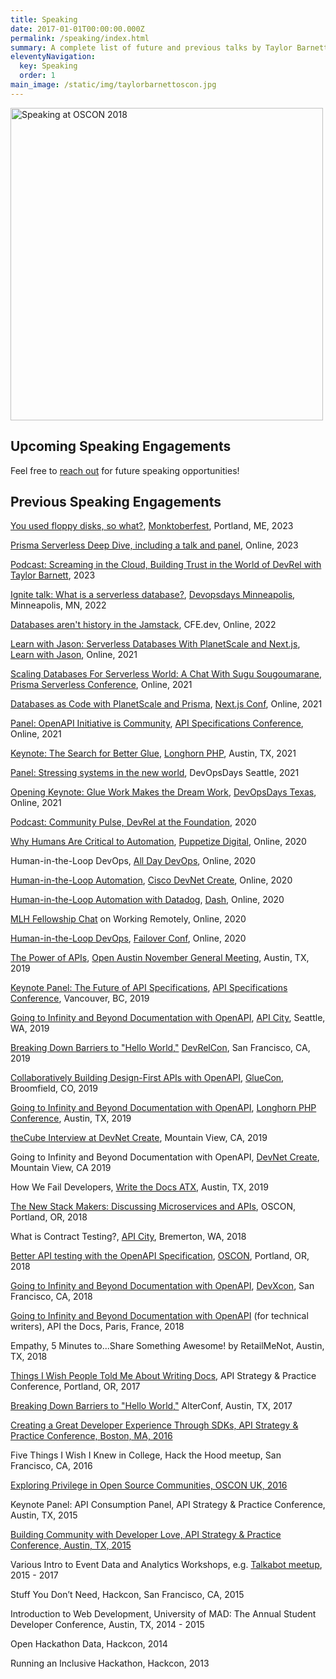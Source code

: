 ```yaml
---
title: Speaking
date: 2017-01-01T00:00:00.000Z
permalink: /speaking/index.html
summary: A complete list of future and previous talks by Taylor Barnett-Torabi
eleventyNavigation:
  key: Speaking
  order: 1
main_image: /static/img/taylorbarnettoscon.jpg
---
```

<img src="/static/img/taylorbarnettoscon.jpg" alt="Speaking at OSCON 2018" width="500"/>

## Upcoming Speaking Engagements

Feel free to [reach out](https://taylorbar.net/contact/) for future speaking opportunities!

## Previous Speaking Engagements
[You used floppy disks, so what?](https://noti.st/tbarn/O1Eq32/you-used-floppy-disks-so-what), [Monktoberfest](https://monktoberfest.com/), Portland, ME, 2023

[Prisma Serverless Deep Dive, including a talk and panel](https://www.youtube.com/watch?v=p7qrsP12wWs), Online, 2023

[Podcast: Screaming in the Cloud, Building Trust in the World of DevRel with Taylor Barnett](https://www.lastweekinaws.com/podcast/screaming-in-the-cloud/building-trust-in-the-world-of-devrel-with-taylor-barnett/), 2023

[Ignite talk: What is a serverless database?](https://noti.st/tbarn/mVfsIS/what-is-a-serverless-database), [Devopsdays Minneapolis](https://devopsdays.org/events/2022-minneapolis/welcome/), Minneapolis, MN, 2022

[Databases aren't history in the Jamstack](https://cfe.dev/events/databases-and-the-jamstack/), CFE.dev, Online, 2022

[Learn with Jason: Serverless Databases With PlanetScale and Next.js](https://youtu.be/IUn2gdrPxeE), [Learn with Jason](https://www.learnwithjason.dev/), Online, 2021

[Scaling Databases For Serverless World: A Chat With Sugu Sougoumarane](https://youtu.be/zhwNekUuYdk), [Prisma Serverless Conference](https://www.prisma.io/serverless), Online, 2021

[Databases as Code with PlanetScale and Prisma](https://youtu.be/5JpKZfPx-1k), [Next.js Conf](https://nextjs.org/conf), Online, 2021

[Panel: OpenAPI Initiative is Community](https://youtu.be/HIOdTkY09qQ), [API Specifications Conference](https://events.linuxfoundation.org/openapi-asc/), Online, 2021

[Keynote: The Search for Better Glue](https://www.longhornphp.com/sessions/#/the-search-for-better-glue), [Longhorn PHP](https://www.longhornphp.com/), Austin, TX, 2021

[Panel: Stressing systems in the new world](https://youtu.be/MkMoA82zpFE), DevOpsDays Seattle, 2021

[Opening Keynote: Glue Work Makes the Dream Work](https://noti.st/tbarn/wAj998/glue-work-makes-the-dream-work), [DevOpsDays Texas](https://devopsdays.org/events/2021-texas/), Online, 2021

[Podcast: Community Pulse, DevRel at the Foundation](https://www.communitypulse.io/51-devrel-foundations), 2020

[Why Humans Are Critical to Automation](https://youtu.be/hsLKbyyCXT4), [Puppetize Digital](https://digital.puppetize.com/s/landing-page4/home), Online, 2020

Human-in-the-Loop DevOps, [All Day DevOps](https://www.alldaydevops.com/), Online, 2020

[Human-in-the-Loop Automation](https://youtu.be/qm_9KgDaB2A), [Cisco DevNet Create](https://developer.cisco.com/devnetcreate/2020), Online, 2020

[Human-in-the-Loop Automation with Datadog](https://youtu.be/u2kNmbB7rAc), [Dash](https://www.dashcon.io/), Online, 2020

[MLH Fellowship Chat](https://fellowship.mlh.io/) on Working Remotely, Online, 2020

[Human-in-the-Loop DevOps](https://noti.st/tbarn/f4UjZF/human-in-the-loop-devops), [Failover Conf](https://failover-conf.heysummit.com/), Online, 2020

[The Power of APIs](https://noti.st/tbarn/FykyMB/the-power-of-apis), [Open Austin November General Meeting](https://www.open-austin.org/), Austin, TX, 2019

[Keynote Panel: The Future of API Specifications](https://asc2019.sched.com/event/T8k6/keynote-panel-the-future-of-api-specifications-marc-andre-giroux-github-fran-mendez-asyncapi-initiative-taylor-barnett-transposit-kevin-swiber-software-engineering-leader-and-moderated-by-steven-willmot), [API Specifications Conference](https://apispecs.io), Vancouver, BC, 2019

[Going to Infinity and Beyond Documentation with OpenAPI](https://noti.st/tbarn/Dbbd32/going-to-infinity-and-beyond-documentation-with-openapi-specification-api-city-edition), [API City](https://2019.apicity.io/), Seattle, WA, 2019

[Breaking Down Barriers to "Hello World,"](https://noti.st/tbarn/nYB5cI/breaking-down-barriers-to-hello-world) [DevRelCon](https://sf2019.devrel.net/), San Francisco, CA, 2019

[Collaboratively Building Design-First APIs with OpenAPI](https://noti.st/tbarn/yvLI2G/collaboratively-building-design-first-apis-with-openapi), [GlueCon](http://gluecon.com/), Broomfield, CO, 2019

[Going to Infinity and Beyond Documentation with OpenAPI](https://noti.st/tbarn/CQtwrT/going-to-infinity-and-beyond-documentation-with-openapi-specification-longhorn-php-edition), [Longhorn PHP Conference](https://www.longhornphp.com/), Austin, TX, 2019

[theCube Interview at DevNet Create](https://youtu.be/dhopbZaQcY4?t=102), Mountain View, CA, 2019

Going to Infinity and Beyond Documentation with OpenAPI, [DevNet Create](https://developer.cisco.com/devnetcreate/2019), Mountain View, CA 2019

How We Fail Developers, [Write the Docs ATX](https://www.meetup.com/WriteTheDocs-ATX-Meetup/), Austin, TX, 2019

[The New Stack Makers: Discussing Microservices and APIs](https://thenewstack.io/discussing-microservices-and-apis-with-stoplight-ios-taylor-barnett/), OSCON, Portland, OR, 2018

What is Contract Testing?, [API City](https://apicity.io), Bremerton, WA, 2018

[Better API testing with the OpenAPI Specification](https://noti.st/tbarn/hSJJUS/better-api-testing-with-the-openapi-specification), [OSCON](https://conferences.oreilly.com/oscon/oscon-or), Portland, OR, 2018

[Going to Infinity and Beyond Documentation with OpenAPI](https://devrel.net/developer-experience/going-to-infinity-and-beyond-documentation-with-openapi), [DevXcon](http://devxcon.com/), San Francisco, CA, 2018

[Going to Infinity and Beyond Documentation with OpenAPI](https://youtu.be/deeaBRAF0J4) (for technical writers), API the Docs, Paris, France, 2018

Empathy, 5 Minutes to...Share Something Awesome! by RetailMeNot, Austin, TX, 2018

[Things I Wish People Told Me About Writing Docs](https://www.slideshare.net/taylorsoitgoes/things-i-wish-people-told-me-about-writing-docs), API Strategy & Practice Conference, Portland, OR, 2017

[Breaking Down Barriers to "Hello World,"](https://www.slideshare.net/taylorsoitgoes/breaking-down-barriers-to-hello-world-79181115) AlterConf, Austin, TX, 2017

[Creating a Great Developer Experience Through SDKs, API Strategy & Practice Conference, Boston, MA, 2016](http://www.slideshare.net/taylorsoitgoes/creating-a-great-developer-experience-through-sdks)

Five Things I Wish I Knew in College, Hack the Hood meetup, San Francisco, CA, 2016

[Exploring Privilege in Open Source Communities, OSCON UK, 2016](./talks/privilege-and-open-source-communities.html)

Keynote Panel: API Consumption Panel, API Strategy & Practice Conference, Austin, TX, 2015

[Building Community with Developer Love, API Strategy & Practice Conference, Austin, TX, 2015](http://www.slideshare.net/taylorsoitgoes/building-community-with-developer-love-57894221)

Various Intro to Event Data and Analytics Workshops, e.g. [Talkabot meetup](https://youtu.be/tBLWw-C3OdM), 2015 - 2017

Stuff You Don’t Need, Hackcon, San Francisco, CA, 2015

Introduction to Web Development, University of MAD: The Annual Student Developer Conference, Austin, TX, 2014 - 2015

Open Hackathon Data, Hackcon, 2014

Running an Inclusive Hackathon, Hackcon, 2013
